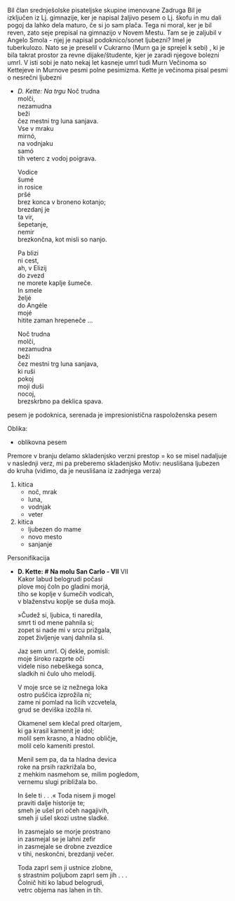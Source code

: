 
Bil član srednješolske pisateljske skupine imenovane Zadruga
Bil je izključen iz Lj. gimnazije, ker je napisal žaljivo pesem o Lj. škofu in mu dali pogoj da lahko dela maturo, če si jo sam plača. Tega ni moral, ker je bil reven,  zato seje prepisal na gimnazijo v Novem Mestu. Tam se je zaljubil v Angelo Smola - njej je napisal podoknico/sonet ljubezni?
Imel je tuberkulozo. Nato se je preselil v Cukrarno (Murn ga je sprejel k sebi) , ki je bila takrat prostor za revne dijake/študente, kjer je zaradi njegove bolezni umrl. V isti sobi je nato nekaj let kasneje umrl tudi Murn
Večinoma so Kettejeve in Murnove pesmi polne pesimizma.
Kette je večinoma pisal pesmi o nesrečni ljubezni

- *D. Kette: Na trgu*
	Noč trudna  
	molči,  
	nezamudna  
	beži  
	čez mestni trg luna sanjava.  
	Vse v mraku  
	mirnó,  
	na vodnjaku  
	samó  
	tih veterc z vodoj poigrava.  
	  
	Vodice  
	šumé  
	in rosice  
	pršé  
	brez konca v broneno kotanjo;  
	brezdanj je  
	ta vir,  
	šepetanje,  
	nemir  
	brezkončna, kot misli so nanjo.  
	  
	Pa blizi  
	ni cest,  
	ah, v Elizij  
	do zvezd  
	ne morete kaplje šumeče.  
	In smele  
	željé  
	do Angéle  
	mojé  
	hitite zaman hrepeneče ...  
	  
	Noč trudna  
	molči,  
	nezamudna  
	beži  
	čez mestni trg luna sanjava,  
	ki ruši  
	pokoj  
	moji duši  
	nocoj,  
	brezskrbno pa deklica spava.

pesem je podoknica, serenada
je impresionistična raspoloženska pesem

Oblika:
- oblikovna pesem

Premore v branju delamo skladenjsko
verzni prestop = ko se misel nadaljuje v naslednji verz, mi pa preberemo skladenjsko
Motiv: neuslišana ljubezen do kruha (vidimo, da je neuslišana iz zadnjega verza)

1. kitica
	- noč, mrak
	- luna, 
	- vodnjak
	- veter
2. kitica
	- ljubezen do mame
	- novo mesto
	- sanjanje

Personifikacija

- **D. Kette: # Na molu San Carlo - VII**
	VII  
	Kakor labud belogrudi počasi  
	plove moj čoln po gladini morjá,  
	tiho se koplje v šumečih vodicah,  
	v blaženstvu koplje se duša mojà.  
	  
	»Čudež si, ljubica, ti naredila,  
	smrt ti od mene pahnila si;  
	zopet si nade mi v srcu prižgala,  
	zopet življenje vanj dahnila si.  
	  
	Jaz sem umrl. Oj dekle, pomisli:  
	moje široko razprte oči  
	videle niso nebeškega sonca,  
	sladkih ni čulo uho melodij.  
	  
	V moje srce se iz nežnega loka  
	ostro puščica izprožila ni;  
	zame ni pomlad na licih vzcvetela,  
	grud se deviška izožila ni.  
	  
	Okamenel sem klečal pred oltarjem,  
	ki ga krasil kamenit je idol;  
	molil sem krasno, a hladno obličje,  
	molil celo kameniti prestol.  
	  
	Menil sem pa, da ta hladna devica  
	roke na prsih razkrižala bo,  
	z mehkim nasmehom se, milim pogledom,  
	vernemu slugi približala bo.  
	  
	In šele ti . . .« Toda nisem ji mogel  
	praviti dalje historije te;  
	smeh je ušel pri očeh nagajivih,  
	smeh ji ušel skozi ustne sladké.  
	  
	In zasmejalo se morje prostrano  
	in zasmejal se je lahni zefir  
	in zasmejale se drobne zvezdice  
	v tihi, neskončni, brezdanji večer.  
	  
	Toda zaprl sem ji ustnice zlobne,  
	s strastnim poljubom zaprl sem jih . . .  
	Čolnič hiti ko labud belogrudi,  
	vetrc objema nas lahen in tih.
		  